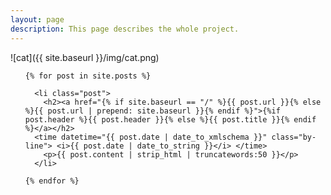 ```yaml
---
layout: page
description: This page describes the whole project.
---
```


![cat]({{ site.baseurl }}/img/cat.png)

<!-- Posts -->
<ul id="posts">

	{% for post in site.posts %}

	  <li class="post">
	  	<h2><a href="{% if site.baseurl == "/" %}{{ post.url }}{% else %}{{ post.url | prepend: site.baseurl }}{% endif %}">{%if post.header %}{{ post.header }}{% else %}{{ post.title }}{% endif %}</a></h2>
      <time datetime="{{ post.date | date_to_xmlschema }}" class="by-line"> <i>{{ post.date | date_to_string }}</i> </time>
	  	<p>{{ post.content | strip_html | truncatewords:50 }}</p>
	  </li>

    {% endfor %}

</ul>
